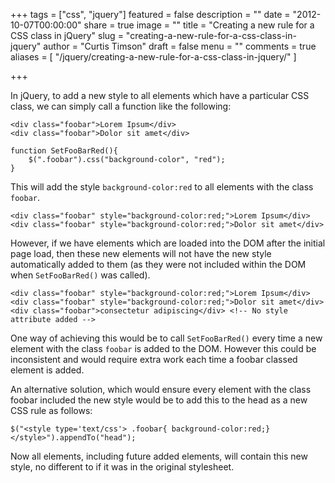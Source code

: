 +++
tags = ["css", "jquery"]
featured = false
description = ""
date = "2012-10-07T00:00:00"
share = true
image = ""
title = "Creating a new rule for a CSS class in jQuery"
slug = "creating-a-new-rule-for-a-css-class-in-jquery"
author = "Curtis Timson"
draft = false
menu = ""
comments = true
aliases = [
    "/jquery/creating-a-new-rule-for-a-css-class-in-jquery/"
]

+++

In jQuery, to add a new style to all elements which have a particular CSS class, we can simply call a function like the following:

    <div class="foobar">Lorem Ipsum</div>
    <div class="foobar">Dolor sit amet</div>

    function SetFooBarRed(){
        $(".foobar").css("background-color", "red");
    }

This will add the style `background-color:red` to all elements with the class `foobar`.

    <div class="foobar" style="background-color:red;">Lorem Ipsum</div>
    <div class="foobar" style="background-color:red;">Dolor sit amet</div>

However, if we have elements which are loaded into the DOM after the initial page load, then these new elements will not have the new style automatically added to them (as they were not included within the DOM when `SetFooBarRed()` was called).

    <div class="foobar" style="background-color:red;">Lorem Ipsum</div>
    <div class="foobar" style="background-color:red;">Dolor sit amet</div>
    <div class="foobar">consectetur adipiscing</div> <!-- No style attribute added -->

One way of achieving this would be to call `SetFooBarRed()` every time a new element with the class `foobar` is added to the DOM. However this could be inconsistent and would require extra work each time a foobar classed element is added.

An alternative solution, which would ensure every element with the class foobar included the new style would be to add this to the head as a new CSS rule as follows:

    $("<style type='text/css'> .foobar{ background-color:red;} </style>").appendTo("head");

Now all elements, including future added elements, will contain this new style, no different to if it was in the original stylesheet.
